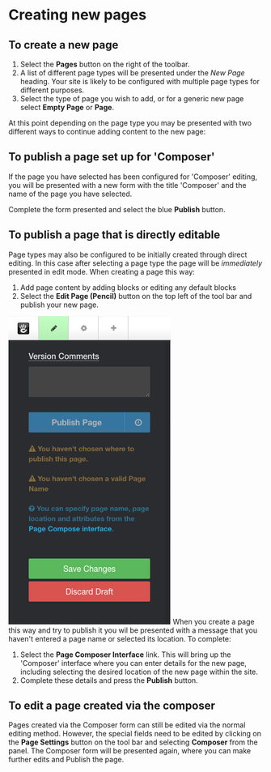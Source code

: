 # Creating new pages

## To create a new page

1. Select the **Pages** button on the right of the toolbar.
2. A list of different page types will be presented under the *New Page* heading.
Your site is likely to be configured with multiple page types for different purposes.
3. Select the type of page you wish to add, or for a generic new page select **Empty Page** or **Page**.

At this point depending on the page type you may be presented with two different ways to continue adding content to the new page:

## To publish a page set up for 'Composer'

If the page you have selected has been configured for 'Composer' editing, you will be presented with a new form with the title 'Composer' and the name of the page you have selected.

Complete the form presented and select the blue **Publish** button. 

## To publish a page that is directly editable
Page types may also be configured to be initially created through direct editing. In this case after selecting a page type the page will be *immediately* presented in edit mode. When creating a page this way:

1. Add page content by adding blocks or editing any default blocks
2. Select the **Edit Page (Pencil)** button on the top left of the tool bar and publish your new page.

<img src="/assets/publishpage.png" class="right" /> When you create a page this way and try to publish it you wil be presented with a message that you haven't entered a page name or selected its location. To complete:

1. Select the **Page Composer Interface** link. This will bring up the 'Composer' interface where you can enter details for the new page, including selecting the desired location of the new page within the site.
2. Complete these details and press the **Publish** button.

## To edit a page created via the composer

Pages created via the Composer form can still be edited via the normal editing method. However, the special fields need to be edited by clicking on the **Page Settings** button on the tool bar and selecting **Composer** from the panel. The Composer form will be presented again, where you can make further edits and Publish the page.